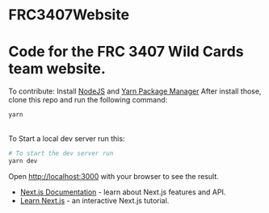 # FRC3407Website

Code for the FRC 3407 Wild Cards team website.
=======
To contribute:
Install [NodeJS](https://nodejs.org/en/) and [Yarn Package Manager](https://yarnpkg.com/getting-started/install)
After install those, clone this repo and run the following command:

```bash
yarn
```

<br/>
To Start a local dev server run this:
<br />

```bash
# To start the dev server run
yarn dev
```

Open [http://localhost:3000](http://localhost:3000) with your browser to see the result.

- [Next.js Documentation](https://nextjs.org/docs) - learn about Next.js features and API.
- [Learn Next.js](https://nextjs.org/learn) - an interactive Next.js tutorial.
